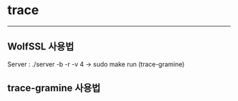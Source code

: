 # trace

------------------------------------------------------


WolfSSL 사용법
---

Server : ./server -b -r -v 4    ->    sudo make run (trace-gramine)


trace-gramine 사용법
---
